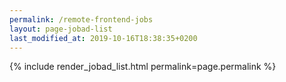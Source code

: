 ```yaml
---
permalink: /remote-frontend-jobs
layout: page-jobad-list
last_modified_at: 2019-10-16T18:38:35+0200
---
```

{% include render_jobad_list.html permalink=page.permalink %}
